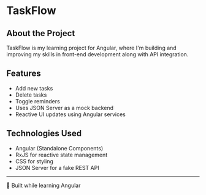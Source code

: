 # TaskFlow

## About the Project
TaskFlow is my learning project for Angular, where I'm building and improving my skills in front-end development along with API integration.

## Features
- Add new tasks
- Delete tasks
- Toggle reminders
- Uses JSON Server as a mock backend
- Reactive UI updates using Angular services

## Technologies Used
- Angular (Standalone Components)
- RxJS for reactive state management
- CSS for styling
- JSON Server for a fake REST API

---
🚀 Built while learning Angular
